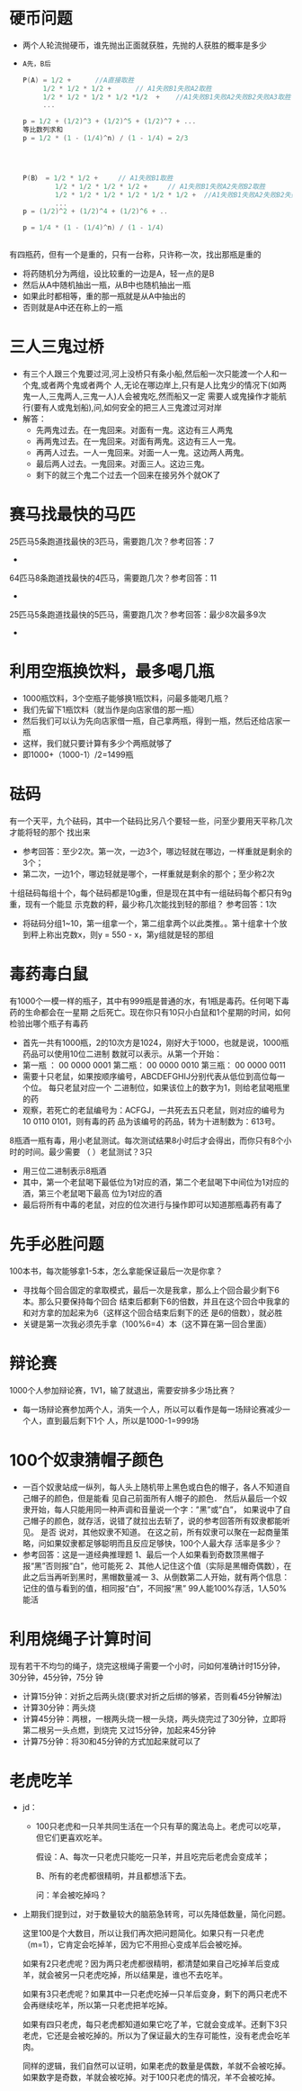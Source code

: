 # 硬币问题

- 两个人轮流抛硬币，谁先抛出正面就获胜，先抛的人获胜的概率是多少

- ```cpp
  A先，B后
  
  P(A) = 1/2 +      //A直接取胜 
  	   1/2 * 1/2 * 1/2 +      // A1失败B1失败A2取胜
  	   1/2 * 1/2 * 1/2 * 1/2 *1/2  +    //A1失败B1失败A2失败B2失败A3取胜
  	   ...
  
  p = 1/2 + (1/2)^3 + (1/2)^5 + (1/2)^7 + ...
  等比数列求和
  p = 1/2 * (1 - (1/4)^n) / (1 - 1/4) = 2/3
  
  
  
  
  P(B） = 1/2 * 1/2 +     // A1失败B1取胜
          1/2 * 1/2 * 1/2 * 1/2 +     // A1失败B1失败A2失败B2取胜
          1/2 * 1/2 * 1/2 * 1/2 * 1/2 * 1/2 +  //A1失败B1失败A2失败B2失败A3失败B3取胜、
          ...    
  p = (1/2)^2 + (1/2)^4 + (1/2)^6 + ..
  
  p = 1/4 * (1 - (1/4)^n) / (1 - 1/4)
  		
  
  ```





有四瓶药，但有一个是重的，只有一台称，只许称一次，找出那瓶是重的

- 将药随机分为两组，设比较重的一边是A，轻一点的是B
- 然后从A中随机抽出一瓶，从B中也随机抽出一瓶
- 如果此时都相等，重的那一瓶就是从A中抽出的
- 否则就是A中还在称上的一瓶





# 三人三鬼过桥

- 有三个人跟三个鬼要过河,河上没桥只有条小船,然后船一次只能渡一个人和一个鬼,或者两个鬼或者两个 人,无论在哪边岸上,只有是人比鬼少的情况下(如两鬼一人,三鬼两人,三鬼一人)人会被鬼吃,然而船又一定 需要人或鬼操作才能航行(要有人或鬼划船),问,如何安全的把三人三鬼渡过河对岸
- 解答：
  - 先两鬼过去。在一鬼回来。对面有一鬼。这边有三人两鬼
  - 再两鬼过去。在一鬼回来。对面有两鬼。这边有三人一鬼。 
  - 再两人过去。一人一鬼回来。对面一人一鬼。这边两人两鬼。 
  - 最后两人过去。一鬼回来。对面三人。这边三鬼。 
  - 剩下的就三个鬼二个过去一个回来在接另外个就OK了





# 赛马找最快的马匹

25匹马5条跑道找最快的3匹马，需要跑几次？参考回答：7

- 



64匹马8条跑道找最快的4匹马，需要跑几次？参考回答：11 

- 



25匹马5条跑道找最快的5匹马，需要跑几次？参考回答：最少8次最多9次

- 





# 利用空瓶换饮料，最多喝几瓶

- 1000瓶饮料，3个空瓶子能够换1瓶饮料，问最多能喝几瓶？
- 我们先留下1瓶饮料（就当作是向店家借的那一瓶）
- 然后我们可以认为先向店家借一瓶，自己拿两瓶，得到一瓶，然后还给店家一瓶
- 这样，我们就只要计算有多少个两瓶就够了
- 即1000+（1000-1）/2=1499瓶



# 砝码

有一个天平，九个砝码，其中一个砝码比另八个要轻一些，问至少要用天平称几次才能将轻的那个 找出来

- 参考回答：至少2次。第一次，一边3个，哪边轻就在哪边，一样重就是剩余的3个； 
- 第二次，一边1个，哪边轻就是哪个，一样重就是剩余的那个；至少称2次



十组砝码每组十个，每个砝码都是10g重，但是现在其中有一组砝码每个都只有9g重，现有一个能显 示克数的秤，最少称几次能找到轻的那组？ 参考回答：1次

- 将砝码分组1~10，第一组拿一个，第二组拿两个以此类推。。第十组拿十个放到秤上称出克数x，则y =  550 - x，第y组就是轻的那组





# 毒药毒白鼠

有1000个一模一样的瓶子，其中有999瓶是普通的水，有1瓶是毒药。任何喝下毒药的生命都会在一星期 之后死亡。现在你只有10只小白鼠和1个星期的时间，如何检验出哪个瓶子有毒药

- 首先一共有1000瓶，2的10次方是1024，刚好大于1000，也就是说，1000瓶药品可以使用10位二进制 数就可以表示。从第一个开始：
- 第一瓶 ： 00 0000 0001  第二瓶： 00 0000 0010  第三瓶： 00 0000 0011 
- 需要十只老鼠，如果按顺序编号，ABCDEFGHIJ分别代表从低位到高位每一个位。 每只老鼠对应一个 二进制位，如果该位上的数字为1，则给老鼠喝瓶里的药
- 观察，若死亡的老鼠编号为：ACFGJ，一共死去五只老鼠，则对应的编号为 10 0110 0101，则有毒的药 品为该编号的药品，转为十进制数为：613号。



8瓶酒一瓶有毒，用小老鼠测试。每次测试结果8小时后才会得出，而你只有8个小时的时间。最少需要 （ ）老鼠测试？3只

- 用三位二进制表示8瓶酒
- 其中，第一个老鼠喝下最低位为1对应的酒，第二个老鼠喝下中间位为1对应的酒，第三个老鼠喝下最高 位为1对应的酒  
- 最后将所有中毒的老鼠，对应的位次进行与操作即可以知道那瓶毒药有毒了





# 先手必胜问题

100本书，每次能够拿1-5本，怎么拿能保证最后一次是你拿？

- 寻找每个回合固定的拿取模式，最后一次是我拿，那么上个回合最少剩下6本。那么只要保持每个回合 结束后都剩下6的倍数，并且在这个回合中我拿的和对方拿的加起来为6（这样这个回合结束后剩下的还 是6的倍数），就必胜
- 关键是第一次我必须先手拿（100%6=4）本（这不算在第一回合里面）





# 辩论赛

1000个人参加辩论赛，1V1，输了就退出，需要安排多少场比赛？

- 每一场辩论赛参加两个人，消失一个人，所以可以看作是每一场辩论赛减少一个人，直到最后剩下1个 人，所以是1000-1=999场





# 100个奴隶猜帽子颜色

- 一百个奴隶站成一纵列，每人头上随机带上黑色或白色的帽子，各人不知道自己帽子的颜色，但是能看 见自己前面所有人帽子的颜色． 然后从最后一个奴隶开始，每人只能用同一种声调和音量说一个字：”黑”或”白”， 如果说中了自己帽子的颜色，就存活，说错了就拉出去斩了，说的参考回答所有奴隶都能听见。 是否 说对，其他奴隶不知道。 在这之前，所有奴隶可以聚在一起商量策略，问如果奴隶都足够聪明而且反应足够快，100个人最大存 活率是多少？ 
- 参考回答：这是一道经典推理题 1、最后一个人如果看到奇数顶黑帽子报“黑”否则报“白”，他可能死 2、其他人记住这个值（实际是黑帽奇偶数），在此之后当再听到黑时，黑帽数量减一 3、从倒数第二人开始，就有两个信息：记住的值与看到的值，相同报“白”，不同报“黑”  99人能100%存活，1人50%能活





# 利用烧绳子计算时间

现有若干不均匀的绳子，烧完这根绳子需要一个小时，问如何准确计时15分钟，30分钟，45分钟，75分 钟

- 计算15分钟：对折之后两头烧(要求对折之后绑的够紧，否则看45分钟解法)  
- 计算30分钟：两头烧  
- 计算45分钟：两根，一根两头烧一根一头烧，两头烧完过了30分钟，立即将第二根另一头点燃，到烧完 又过15分钟，加起来45分钟  
- 计算75分钟：将30和45分钟的方式加起来就可以了





# 老虎吃羊

- jd：

  - 100只老虎和一只羊共同生活在一个只有草的魔法岛上。老虎可以吃草，但它们更喜欢吃羊。

    假设：A、每次一只老虎只能吃一只羊，并且吃完后老虎会变成羊；

    B、所有的老虎都很精明，并且都想活下去。

    问：羊会被吃掉吗？

- 上期我们提到过，对于数量较大的脑筋急转弯，可以先降低数量，简化问题。

  

  这里100是个大数目，所以让我们再次把问题简化。如果只有一只老虎（m=1），它肯定会吃掉羊，因为它不用担心变成羊后会被吃掉。

  

  如果有2只老虎呢？因为两只老虎都很精明，都清楚如果自己吃掉羊后变成羊，就会被另一只老虎吃掉，所以结果是，谁也不去吃羊。

  

  如果有3只老虎呢？如果其中一只老虎吃掉一只羊后变身，剩下的两只老虎不会再继续吃羊，所以第一只老虎把羊吃掉。

  

  如果有四只老虎，每只老虎都知道如果它吃了羊，它就会变成羊。还剩下3只老虎，它还是会被吃掉的。所以为了保证最大的生存可能性，没有老虎会吃羊肉。

  

  同样的逻辑，我们自然可以证明，如果老虎的数量是偶数，羊就不会被吃掉。如果数字是奇数，羊就会被吃掉。对于100只老虎的情况，羊不会被吃掉。

